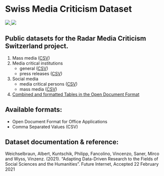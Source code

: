 # Swiss Media Criticism Dataset
<p>
    <a href="https://www.snf.ch" alt="Funding: Swiss National Science Foundation">
      <img src="https://img.shields.io/badge/Funding-SNSF-blue">
  </a>
  <a href="https://creativecommons.org/licenses/by/4.0/" alt="License: CC BY 4.0">
      <img src="https://img.shields.io/badge/License-CC%20BY%204.0-success">
  </a>
</p>


## Public datasets for the Radar Media Criticism Switzerland project.

1. Mass media ([CSV](https://github.com/media-criticism/swiss-dataset/blob/main/entities-and-sources/csv/mass-media.csv))
2. Media critical institutions 
   - general ([CSV](https://github.com/media-criticism/swiss-dataset/blob/main/entities-and-sources/csv/media-critical-insitutions-general.csv))
   - press releases ([CSV](https://github.com/media-criticism/swiss-dataset/blob/main/entities-and-sources/csv/media-critical-insitutions-press-releases.csv))
3. Social media
   - media critical persons ([CSV](https://github.com/media-criticism/swiss-dataset/blob/main/entities-and-sources/csv/social-media-accounts-persons.csv))
   - mass media ([CSV](https://github.com/media-criticism/swiss-dataset/blob/main/entities-and-sources/csv/social-media-accounts-mass-media.csv))
4. [Combined and formatted Tables in the Open Document Format](https://github.com/media-criticism/swiss-dataset/blob/main/entities-and-sources/entities-and-sources.ods)

## Available formats:
- Open Document Format for Office Applications
- Comma Separated Values (CSV)


## Dataset documentation & reference:

Weichselbraun, Albert, Kuntschik, Philipp, Fancolino, Vincenzo, Saner, Mirco and Wyss, Vinzenz. (2021). “Adapting Data-Driven Research to the Fields of Social Sciences and the Humanities”. Future Internet, Accepted 22 February 2021
